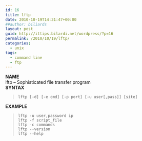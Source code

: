 ```yaml
---
id: 16
title: lftp
date: 2010-10-19T14:31:47+00:00
##author: biliards
layout: post
guid: http://ittips.bilardi.net/wordpress/?p=16
permalink: /2010/10/19/lftp/
categories:
  - unix
tags:
  - command line
  - ftp
---
```

**NAME**  
lftp &#8211; Sophisticated file transfer program  
**SYNTAX**  
> `lftp [-d] [-e cmd] [-p port] [-u user[,pass]] [site]`

**EXAMPLE**  
> `lftp -u user,password ip`<br />
`lftp -f script_file`<br />
`lftp -c commands`<br />
`lftp --version`<br />
`lftp --help`
